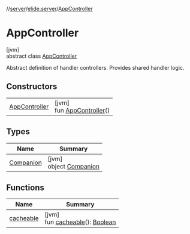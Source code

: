 //[server](../../../index.md)/[elide.server](../index.md)/[AppController](index.md)

# AppController

[jvm]\
abstract class [AppController](index.md)

Abstract definition of handler controllers. Provides shared handler logic.

## Constructors

| | |
|---|---|
| [AppController](-app-controller.md) | [jvm]<br>fun [AppController](-app-controller.md)() |

## Types

| Name | Summary |
|---|---|
| [Companion](-companion/index.md) | [jvm]<br>object [Companion](-companion/index.md) |

## Functions

| Name | Summary |
|---|---|
| [cacheable](cacheable.md) | [jvm]<br>fun [cacheable](cacheable.md)(): [Boolean](https://kotlinlang.org/api/latest/jvm/stdlib/kotlin/-boolean/index.html) |
